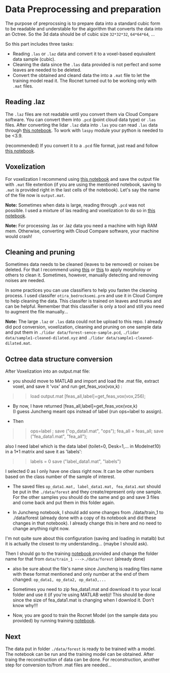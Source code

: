 # Data Preprocessing and preparation
The purpose of preprocssing is to prepare data into a standard cubic form to be readable and understable for the algorithm that  converts the data into an Octree. So the 3d data should be of cubic size ```32*32*32```, ```64*64*64```, ...

So this part includes three tasks:
- Reading ```.las``` or ```.laz``` data and convert it to a voxel-based equivalent data sample (cubic).
- Cleaning the data since the ```.las``` data provided is not perfect and some leaves are needed to be deleted.
- Convert the obtained and cleand data the into a ```.mat``` file to let the training model read it. The Rocnet turned out to be working only with ```.mat``` files.



## Reading .laz 


The ```.laz``` files are not readable until you convert them via Cloud Compare software. You can convert them into ```.pcd``` (point cloud data type) or ```.las``` files. After converting the lidar ```.laz``` data into ```.las``` you can read ```.las``` data through [this notebook](lidar-las-reading.ipynb). To work with ```laspy``` module your python is needed to be <3.9. 


(recommended) If you convert it to a ```.pcd``` file format, just read and follow [this notebook](pcd_read_write.ipynb).


## Voxelization
For voxelization I recommend using 
[this notebook](pcd_read_write.ipynb) and save the output file with ```.mat``` file extention (if you are using the mentioned notebook, saving to ```.mat``` is provided right in the last cells of the notebook). Let's say the name of the file now is ```output.mat```.

**Note:** Sometimes when data is large, reading through ```.pcd``` was not possible. I used a mixture of las reading and voxelization to do so in [this notebook](voxelize_large_las.ipynb).

**Note:** For processing .las or .laz data you need a machine with high RAM mem. Otherwise, converting with Cloud Compare software, your machine would crash!


## Cleaning and pruning
Sometimes data needs to be cleaned (leaves to be removed) or noises be deleted. For that I recommend using [this](prune-leaves.ipynb) or [this](morphology-dilation.ipynb) to apply morpholoy or others to clean it. Sometimes, however, manually detecting and removing noises are needed. 

In some practices you can use classifiers to help you fasten the cleaning process. I used classifer  ```otira_bedrocksemi.prm``` and use it in Cloud Compre to help cleaning the data. This classifer is trained on leaves and trunks and can be helpful. Remember that this classifier is only a tool and still you need to augment the file manually...

**Note:** The large ```.laz``` or ```.las``` data could not be upload to this repo. I already did pcd conversion, voxelization, cleaning and pruning on one sample data and put them in ```./lidar data/forest-sence-sample.pcd```, ```./lidar data/sample1-cleaned-dilated.xyz``` and ```./lidar data/sample1-cleaned-dilated.mat```.


## Octree data structure conversion
After Voxelization into an output.mat file: 

- you should move to MATLAB and import and load the  .mat file,  extract voxel, and save it 'vox'  and run get_feas_vox(vox,k) :

>> load output.mat
>> [feas_all,label]=get_feas_vox(vox,256);

- By now, I have returned [feas_all,label]=get_feas_vox(vox,k)  
(I guess Juncheng meant  ops instead of label (run ops=label to assign). 

- Then
>> ops=label ;
>> save ("op_data1.mat", "ops");
>> fea_all = feas_all;
>> save ("fea_data1.mat", "fea_all");

also I need label which is the data label (toilet=0, Desk=1,... in Modelnet10) in a 1*1 matrix and save it as 'labels':
>> labels = 0 
>> save ("label_data1.mat", "labels")

I selected 0 as I only have one class right now. It can be other numbers based on the class number of the sample of interest.


- The saved files ```op_data1.mat, label_data1.mat, fea_data1.mat``` should be put in the ```./data/forest``` and they create/represent only one sample. For the other samples you should do the same and go and save 3 files and come back and put them in this folder again.

- In Juncheng notebook, I should add some changes from ./data/train_1 to ./data/forest (already done with a copy of its notebook and did these changes in that notebook). I already change this in here and no need to change anything right now.

I'm not quite sure about this configuration (saving and loading in matalb) but it is actually the closest to my understanding... (maybe I should ask).

Then I should go to the training [notebook](../../train_nb-128-32-Forest.ipynb) provided and change the  folder name for that from ```data/train_1 --->./data/forest``` (already done)

* also be sure about the file's name since Juncheng is reading files name with these format mentioned and only number at the end of them changed: ```op_data1, op_data2, op_data3,...```

* Sometimes you need to zip fea_data1.mat and download it to your local folder and use it (if you're using MATLAB web)! This should be done since the size of fea_data1.mat is changing when I downlod it. Don't know why!!!

* Now, you are good to train the Rocnet Model (on the sample data you provided) by running training [notebook](../../train_nb-128-32-Forest.ipynb).

## Next
The data put in folder ```./data/forest``` is ready to be trained with a model. The notebook []() can be run and the training model can be obtained.
After traing the reconstruction of data can be done. For reconstruction, another step for conversion to/from .mat files are needed...
